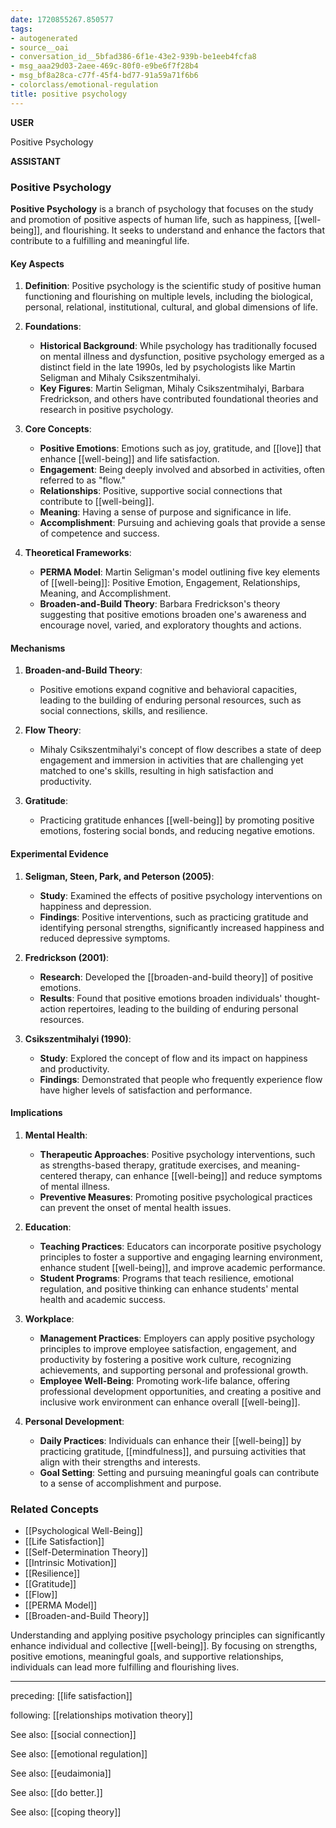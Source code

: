 ```yaml
---
date: 1720855267.850577
tags:
- autogenerated
- source__oai
- conversation_id__5bfad386-6f1e-43e2-939b-be1eeb4fcfa8
- msg_aaa29d03-2aee-469c-80f0-e9be6f7f28b4
- msg_bf8a28ca-c77f-45f4-bd77-91a59a71f6b6
- colorclass/emotional-regulation
title: positive psychology
---
```


**USER**

Positive Psychology


**ASSISTANT**

### Positive Psychology

**Positive Psychology** is a branch of psychology that focuses on the study and promotion of positive aspects of human life, such as happiness, [[well-being]], and flourishing. It seeks to understand and enhance the factors that contribute to a fulfilling and meaningful life.

#### Key Aspects

1. **Definition**:
   Positive psychology is the scientific study of positive human functioning and flourishing on multiple levels, including the biological, personal, relational, institutional, cultural, and global dimensions of life.

2. **Foundations**:
   - **Historical Background**: While psychology has traditionally focused on mental illness and dysfunction, positive psychology emerged as a distinct field in the late 1990s, led by psychologists like Martin Seligman and Mihaly Csikszentmihalyi.
   - **Key Figures**: Martin Seligman, Mihaly Csikszentmihalyi, Barbara Fredrickson, and others have contributed foundational theories and research in positive psychology.

3. **Core Concepts**:
   - **Positive Emotions**: Emotions such as joy, gratitude, and [[love]] that enhance [[well-being]] and life satisfaction.
   - **Engagement**: Being deeply involved and absorbed in activities, often referred to as "flow."
   - **Relationships**: Positive, supportive social connections that contribute to [[well-being]].
   - **Meaning**: Having a sense of purpose and significance in life.
   - **Accomplishment**: Pursuing and achieving goals that provide a sense of competence and success.

4. **Theoretical Frameworks**:
   - **PERMA Model**: Martin Seligman's model outlining five key elements of [[well-being]]: Positive Emotion, Engagement, Relationships, Meaning, and Accomplishment.
   - **Broaden-and-Build Theory**: Barbara Fredrickson's theory suggesting that positive emotions broaden one's awareness and encourage novel, varied, and exploratory thoughts and actions.

#### Mechanisms

1. **Broaden-and-Build Theory**:
   - Positive emotions expand cognitive and behavioral capacities, leading to the building of enduring personal resources, such as social connections, skills, and resilience.

2. **Flow Theory**:
   - Mihaly Csikszentmihalyi's concept of flow describes a state of deep engagement and immersion in activities that are challenging yet matched to one's skills, resulting in high satisfaction and productivity.

3. **Gratitude**:
   - Practicing gratitude enhances [[well-being]] by promoting positive emotions, fostering social bonds, and reducing negative emotions.

#### Experimental Evidence

1. **Seligman, Steen, Park, and Peterson (2005)**:
   - **Study**: Examined the effects of positive psychology interventions on happiness and depression.
   - **Findings**: Positive interventions, such as practicing gratitude and identifying personal strengths, significantly increased happiness and reduced depressive symptoms.

2. **Fredrickson (2001)**:
   - **Research**: Developed the [[broaden-and-build theory]] of positive emotions.
   - **Results**: Found that positive emotions broaden individuals' thought-action repertoires, leading to the building of enduring personal resources.

3. **Csikszentmihalyi (1990)**:
   - **Study**: Explored the concept of flow and its impact on happiness and productivity.
   - **Findings**: Demonstrated that people who frequently experience flow have higher levels of satisfaction and performance.

#### Implications

1. **Mental Health**:
   - **Therapeutic Approaches**: Positive psychology interventions, such as strengths-based therapy, gratitude exercises, and meaning-centered therapy, can enhance [[well-being]] and reduce symptoms of mental illness.
   - **Preventive Measures**: Promoting positive psychological practices can prevent the onset of mental health issues.

2. **Education**:
   - **Teaching Practices**: Educators can incorporate positive psychology principles to foster a supportive and engaging learning environment, enhance student [[well-being]], and improve academic performance.
   - **Student Programs**: Programs that teach resilience, emotional regulation, and positive thinking can enhance students' mental health and academic success.

3. **Workplace**:
   - **Management Practices**: Employers can apply positive psychology principles to improve employee satisfaction, engagement, and productivity by fostering a positive work culture, recognizing achievements, and supporting personal and professional growth.
   - **Employee Well-Being**: Promoting work-life balance, offering professional development opportunities, and creating a positive and inclusive work environment can enhance overall [[well-being]].

4. **Personal Development**:
   - **Daily Practices**: Individuals can enhance their [[well-being]] by practicing gratitude, [[mindfulness]], and pursuing activities that align with their strengths and interests.
   - **Goal Setting**: Setting and pursuing meaningful goals can contribute to a sense of accomplishment and purpose.

### Related Concepts

- [[Psychological Well-Being]]
- [[Life Satisfaction]]
- [[Self-Determination Theory]]
- [[Intrinsic Motivation]]
- [[Resilience]]
- [[Gratitude]]
- [[Flow]]
- [[PERMA Model]]
- [[Broaden-and-Build Theory]]

Understanding and applying positive psychology principles can significantly enhance individual and collective [[well-being]]. By focusing on strengths, positive emotions, meaningful goals, and supportive relationships, individuals can lead more fulfilling and flourishing lives.


---

preceding: [[life satisfaction]]  


following: [[relationships motivation theory]]

See also: [[social connection]]


See also: [[emotional regulation]]


See also: [[eudaimonia]]


See also: [[do better.]]


See also: [[coping theory]]